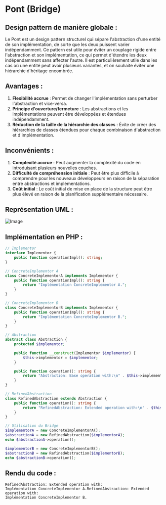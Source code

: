 # Pont (Bridge)

## Design pattern de manière globale :
Le Pont est un design pattern structurel qui sépare l'abstraction d'une entité de son implémentation, de sorte que les deux puissent varier indépendamment. Ce pattern est utile pour éviter un couplage rigide entre l'abstraction et son implémentation, ce qui permet d'étendre les deux indépendamment sans affecter l'autre. Il est particulièrement utile dans les cas où une entité peut avoir plusieurs variantes, et on souhaite éviter une hiérarchie d'héritage encombrée.

## Avantages :
1. **Flexibilité accrue** : Permet de changer l'implémentation sans perturber l'abstraction et vice-versa.
2. **Principe d'ouverture/fermeture** : Les abstractions et les implémentations peuvent être développées et étendues indépendamment.
3. **Réduction de la taille de la hiérarchie des classes** : Évite de créer des hiérarchies de classes étendues pour chaque combinaison d'abstraction et d'implémentation.

## Inconvénients :
1. **Complexité accrue** : Peut augmenter la complexité du code en introduisant plusieurs nouvelles couches.
2. **Difficulté de compréhension initiale** : Peut être plus difficile à comprendre pour les nouveaux développeurs en raison de la séparation entre abstractions et implémentations.
3. **Coût initial** : Le coût initial de mise en place de la structure peut être plus élevé en raison de la planification supplémentaire nécessaire.

## Représentation UML :
![Image](https://cdn.discordapp.com/attachments/884824217110061117/1202907343998689310/image.png?ex=65cf29c3&is=65bcb4c3&hm=63d84b0dc407081800ff9d0cb2ea6aea264ea5357efeb6500b06c22504d56d3b&)

## Implémentation en PHP :
```php
// Implementor
interface Implementor {
    public function operationImpl(): string;
}

// ConcreteImplementor A
class ConcreteImplementorA implements Implementor {
    public function operationImpl(): string {
        return "Implémentation ConcreteImplementor A.";
    }
}

// ConcreteImplementor B
class ConcreteImplementorB implements Implementor {
    public function operationImpl(): string {
        return "Implémentation ConcreteImplementor B.";
    }
}

// Abstraction
abstract class Abstraction {
    protected $implementor;

    public function __construct(Implementor $implementor) {
        $this->implementor = $implementor;
    }

    public function operation(): string {
        return "Abstraction: Base operation with:\n" . $this->implementor->operationImpl();
    }
}

// RefinedAbstraction
class RefinedAbstraction extends Abstraction {
    public function operation(): string {
        return "RefinedAbstraction: Extended operation with:\n" . $this->implementor->operationImpl();
    }
}

// Utilisation du Bridge
$implementorA = new ConcreteImplementorA();
$abstractionA = new RefinedAbstraction($implementorA);
echo $abstractionA->operation();

$implementorB = new ConcreteImplementorB();
$abstractionB = new RefinedAbstraction($implementorB);
echo $abstractionB->operation();
```

## Rendu du code :
```
RefinedAbstraction: Extended operation with:
Implémentation ConcreteImplementor A.RefinedAbstraction: Extended operation with:
Implémentation ConcreteImplementor B.
```

